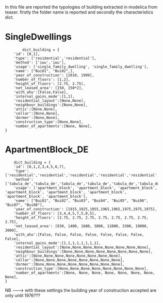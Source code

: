In this file are reported the typologies of building extracted in modelica from teaser.
firstly the folder name is reported and secondly the characteristics dict.

# SingleDwellings
            dict_building = {
        'id': [0,1],
        'type': ['residential','residential'],
        'method': ['iwu','iwu'],
        'usage': ['single_family_dwelling', 'single_family_dwelling'],
        'name': ["Bui01", "Bui02",],
        'year_of_construction': [2010, 1999],
        'number_of_floors': [1,2],
        'height_of_floors': [2.75, 2.75],
        'net_leased_area': [150, 150*2],
        'with_ahu':[False,False],
        'internal_gains_mode':[1,1],
        'residential_layout':[None,None],
        'neighbour_buildings':[None,None],
        'attic':[None,None],
        'cellar':[None,None],
        'dormer':[None,None],
        'construction_type':[None,None],
        'number_of_apartments':[None, None],
    }

# ApartmentBlock_DE
        dict_building = {
        'id': [0,1,2,3,4,5,6,7],
        'type': ['residential','residential','residential','residential','residential','residential','residential','residential'],
        'method': ['tabula_de','tabula_de','tabula_de','tabula_de','tabula_de','tabula_de','tabula_de','tabula_de'],
        'usage': ['apartment_block', 'apartment_block', 'apartment_block', 'apartment_block', 'apartment_block', 'apartment_block', 'apartment_block', 'apartment_block'],
        'name': ["Bui01", "Bui02", "Bui03", "Bui04", "Bui05", "Bui06", "Bui07", "Bui08"],
        'year_of_construction': [1915,1925,1955,1965,1965,1975,1975,1975],
        'number_of_floors': [3,4,4,5,7,5,8,5],
        'height_of_floors': [2.75, 2.75, 2.75, 2.75, 2.75, 2.75, 2.75, 2.75],
        'net_leased_area': [830, 1400, 1600, 3800, 11000, 3300, 19000, 3000],
        'with_ahu':[False, False, False, False, False, False, False, False],
        'internal_gains_mode':[1,1,1,1,1,1,1,1],
        'residential_layout':[None,None,None,None,None,None,None,None],
        'neighbour_buildings':[None,None,None,None,None,None,None,None],
        'attic':[None,None,None,None,None,None,None,None],
        'cellar':[None,None,None,None,None,None,None,None],
        'dormer':[None,None,None,None,None,None,None,None],
        'construction_type':[None,None,None,None,None,None,None,None],
        'number_of_apartments':[None, None, None, None, None, None, None, None],
    }
NB ---> with these settings the building year of construction accepted are only until 1976???